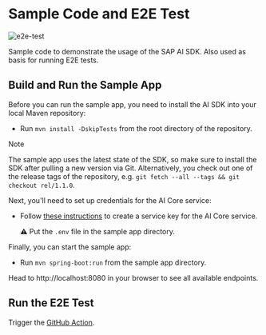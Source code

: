# Sample Code and E2E Test

![e2e-test](https://github.com/SAP/ai-sdk-java/actions/workflows/e2e-test.yaml/badge.svg)

Sample code to demonstrate the usage of the SAP AI SDK.
Also used as basis for running E2E tests.

## Build and Run the Sample App

Before you can run the sample app, you need to install the AI SDK into your local Maven repository:

* Run `mvn install -DskipTests` from the root directory of the repository.

> [!NOTE]  
> The sample app uses the latest state of the SDK, so make sure to install the SDK after pulling a new version via Git.
> Alternatively, you check out one of the release tags of the repository, e.g. `git fetch --all --tags && git checkout rel/1.1.0`. 

Next, you'll need to set up credentials for the AI Core service: 

* Follow [these instructions](https://literate-bassoon-jn3vmzp.pages.github.io/docs/java/guides/connecting-to-ai-core) to create a service key for the AI Core service.

  ⚠️ Put the `.env` file in the sample app directory.

Finally, you can start the sample app:
 
* Run `mvn spring-boot:run` from the sample app directory.

Head to http://localhost:8080 in your browser to see all available endpoints.

## Run the E2E Test

Trigger the [GitHub Action](https://github.com/SAP/ai-sdk-java/actions/workflows/e2e-test.yaml).
